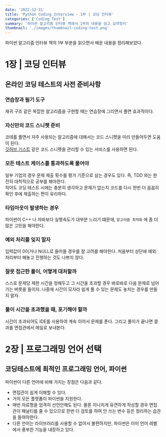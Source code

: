 ```yaml
---
date: '2022-12-31'
title: 'Python Coding Interview - 1부 | 코딩 인터뷰'
categories: ['Coding Test']
summary: '파이썬 알고리즘 인터뷰 책에서 1부의 내용을 읽고 요약정리'
thumbnail: './images/thumbnail-coding-test.png'
---
```


파이썬 알고리즘 인터뷰 책의 1부 부분을 읽으면서 배운 내용을 정리해보았다.

# 1장 | 코딩 인터뷰

## 온라인 코딩 테스트의 사전 준비사항

### 연습장과 필기 도구

재귀 구조 같은 복잡한 알고리즘을 구현할 때는 연습장에 그리면서 풀면 효과적이다.

### 자신만의 코드 스니펫 준비

코테를 풀면서 자주 사용되는 알고리즘에 대해서는 코드 스니펫을 미리 만들어두면 도움이 된다.  
[깃허브 기스트](https://gist.github.com/) 같은 코드 스니펫을 관리할 수 있는 서비스를 사용하면 된다.

### 모든 테스트 케이스를 통과하도록 풀어야

일부 기업의 경우 문제 제출 횟수를 평가 기준으로 삼는 경우도 있다. 즉, TDD 와는 완전히 대척적으로 공부를 해야한다.  
적어도 코딩 테스트 시에는 충분히 생각하고 문제가 없는지 코드를 다시 한번 더 꼼꼼히 확인 후에 제출하는 편이 유리하다.

### 타임아웃이 발생하는 경우

파이썬이 C++ 나 자바보다 실행속도가 대부분 느리기 떄문에, `알고리즘 최적화` 에 좀 더 많은 고민을 해야한다.

### 예외 처리를 잊지 말자

입력값이 0이거나 NULL로 들어올 경우를 잘 고려를 해야한다. 처음부터 상단에 예외 처리부터 해놓고 진행하는 것도 나쁘지 않다.

### 잘못 접근한 풀이, 어떻게 대처할까

스스로 문제당 제한 시간을 정해두고 그 시간을 초과할 경우 바로바로 다음 문제로 넘어가는 버릇을 들이자. 나중에 시간이 모자라 쉽게 풀 수 있는 문제도 놓치는 경우를 만들지 말자.

### 풀이 시간을 초과했을 때, 포기해야 할까

시간이 초과되어도 IDE를 사용하여 계속 이어서 문제를 푼다. 그리고 풀이가 끝나면 결과를 면접관에서 메일로 보내본다.

# 2장 | 프로그래밍 언어 선택

## 코딩테스트에 최적인 프로그래밍 언어, 파이썬

파이썬이 다른 언어에 비해 가지는 장점은 다음과 같다.

- 면접관이 쉽게 이해할 수 있다.
- 거의 모든 플랫폼이 파이썬을 지원한다.
- 매번 자료형을 엄격히 선언안해도 된다. 물론 지나치게 유연하게 작성할 경우 면접관이 패널티를 줄 수 있으므로 한번 더 검토를 하여 안 쓰는 변수 등은 정리하는 습관을 들여야한다.
- 다른 언어는 라이브러리를 사용할 수 없어서 불편하지만, 파이썬은 이미 언어 레벨에서 풍부한 기능을 내장하고 있다.
